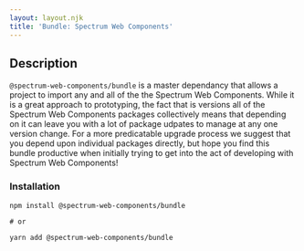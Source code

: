 ```yaml
---
layout: layout.njk
title: 'Bundle: Spectrum Web Components'
---
```

## Description

`@spectrum-web-components/bundle` is a master dependancy that allows a project to import any and all of the the Spectrum Web Components. While it is a great approach to prototyping, the fact that is versions all of the Spectrum Web Components packages collectively means that depending on it can leave you with a lot of package udpates to manage at any one version change. For a more predicatable upgrade process we suggest that you depend upon individual packages directly, but hope you find this bundle productive when initially trying to get into the act of developing with Spectrum Web Components!

### Installation

```
npm install @spectrum-web-components/bundle

# or

yarn add @spectrum-web-components/bundle
```

